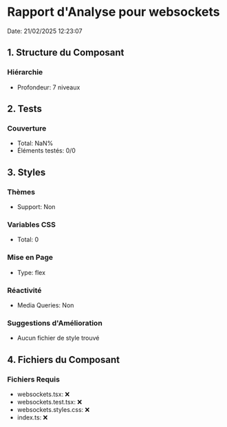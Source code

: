 # Rapport d'Analyse pour websockets

Date: 21/02/2025 12:23:07

## 1. Structure du Composant

### Hiérarchie

- Profondeur: 7 niveaux

## 2. Tests

### Couverture

- Total: NaN%
- Éléments testés: 0/0

## 3. Styles

### Thèmes

- Support: Non

### Variables CSS

- Total: 0

### Mise en Page

- Type: flex

### Réactivité

- Media Queries: Non

### Suggestions d'Amélioration

- Aucun fichier de style trouvé

## 4. Fichiers du Composant

### Fichiers Requis

- websockets.tsx: ❌
- websockets.test.tsx: ❌
- websockets.styles.css: ❌
- index.ts: ❌
